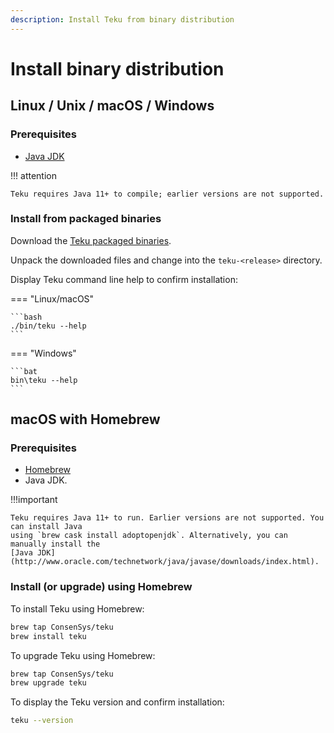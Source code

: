 ```yaml
---
description: Install Teku from binary distribution
---
```


# Install binary distribution

## Linux / Unix / macOS / Windows

### Prerequisites

* [Java JDK](http://www.oracle.com/technetwork/java/javase/downloads/index.html)

!!! attention

    Teku requires Java 11+ to compile; earlier versions are not supported.

### Install from packaged binaries

Download the [Teku packaged binaries](https://github.com/ConsenSys/teku/releases).

Unpack the downloaded files and change into the `teku-<release>` directory.

Display Teku command line help to confirm installation:

=== "Linux/macOS"

    ```bash
    ./bin/teku --help
    ```

=== "Windows"

    ```bat
    bin\teku --help
    ```

## macOS with Homebrew

### Prerequisites

* [Homebrew](https://brew.sh/)
* Java JDK.

!!!important

    Teku requires Java 11+ to run. Earlier versions are not supported. You can install Java
    using `brew cask install adoptopenjdk`. Alternatively, you can manually install the 
    [Java JDK](http://www.oracle.com/technetwork/java/javase/downloads/index.html).

### Install (or upgrade) using Homebrew

To install Teku using Homebrew:

```bash
brew tap ConsenSys/teku
brew install teku
```

To upgrade Teku using Homebrew:

```bash
brew tap ConsenSys/teku
brew upgrade teku
```

To display the Teku version and confirm installation:

```bash
teku --version
```
